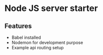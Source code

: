 # Node JS server starter

## Features

- Babel installed
- Nodemon for development purpose
- Example api routing setup